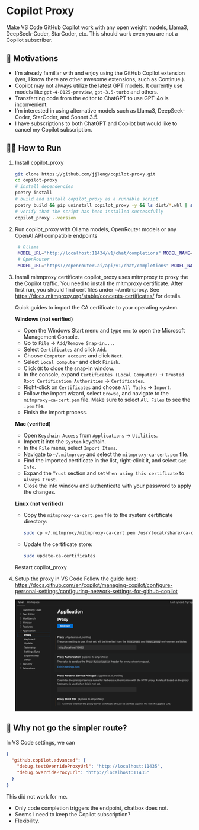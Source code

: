 # Copilot Proxy

Make VS Code GitHub Copilot work with any open weight models, Llama3, DeepSeek-Coder, StarCoder, etc.
This should work even you are not a Copilot subscriber.

## 🌟 Motivations
- I'm already familiar with and enjoy using the GitHub Copilot extension (yes, I know there are other awesome extensions, such as Continue.).
- Copilot may not always utilize the latest GPT models. It currently use models like `gpt-4-0125-preview`, `gpt-3.5-turbo` and others.
- Transferring code from the editor to ChatGPT to use GPT-4o is inconvenient.
- I'm interested in using alternative models such as Llama3, DeepSeek-Coder, StarCoder, and Sonnet 3.5.
- I have subscriptions to both ChatGPT and Copilot but would like to cancel my Copilot subscription.


## 🏃‍♂️ How to Run

1. Install copilot_proxy
    ```bash
    git clone https://github.com/jjleng/copilot-proxy.git
    cd copilot-proxy
    # install dependencies
    poetry install
    # build and install copilot_proxy as a runnable script
    poetry build && pip uninstall copilot_proxy -y && ls dist/*.whl | sort -V | tail -n 1 | xargs pip install
    # verify that the script has been installed successfully
    copilot_proxy --version
    ```

2. Run copilot_proxy with Ollama models, OpenRouter models or any OpenAI API compatible endpoints
   ```bash
    # Ollama
    MODEL_URL="http://localhost:11434/v1/chat/completions" MODEL_NAME="llama3:instruct" MODEL_API_KEY="whatever" copilot_proxy start
    # OpenRouter
    MODEL_URL="https://openrouter.ai/api/v1/chat/completions" MODEL_NAME="deepseek/deepseek-coder" MODEL_API_KEY="YOUR_KEY" copilot_proxy start
   ```

3. Install mitmproxy certificate
   copilot_proxy uses mitmproxy to proxy the the Copilot traffic. You need to install the mitmproxy certificate.
   After first run, you should find cert files under ~/.mitmproxy. See https://docs.mitmproxy.org/stable/concepts-certificates/ for details.

   Quick guides to import the CA certificate to your operating system.

   **Windows (not verified)**
   - Open the Windows Start menu and type `mmc` to open the Microsoft Management Console.
   - Go to `File` -> `Add/Remove Snap-in...`.
   - Select `Certificates` and click `Add`.
   - Choose `Computer account` and click `Next`.
   - Select `Local computer` and click `Finish`.
   - Click `OK` to close the snap-in window.
   - In the console, expand `Certificates (Local Computer)` -> `Trusted Root Certification Authorities` -> `Certificates`.
   - Right-click on `Certificates` and choose `All Tasks` -> `Import`.
   - Follow the import wizard, select `Browse`, and navigate to the `mitmproxy-ca-cert.pem` file. Make sure to select `All Files` to see the `.pem` file.
   - Finish the import process.

   **Mac (verified)**
   - Open `Keychain Access` from `Applications` -> `Utilities`.
   - Import it into the `System` keychain.
   - In the `File` menu, select `Import Items`.
   - Navigate to `~/.mitmproxy` and select the `mitmproxy-ca-cert.pem` file.
   - Find the imported certificate in the list, right-click it, and select `Get Info`.
   - Expand the `Trust` section and set `When using this certificate` to `Always Trust`.
   - Close the info window and authenticate with your password to apply the changes.

   **Linux (not verified)**
   - Copy the `mitmproxy-ca-cert.pem` file to the system certificate directory:
     ```bash
     sudo cp ~/.mitmproxy/mitmproxy-ca-cert.pem /usr/local/share/ca-certificates/mitmproxy-ca-cert.crt
     ```

   - Update the certificate store:
     ```bash
     sudo update-ca-certificates
     ```

   Restart copilot_proxy

4. Setup the proxy in VS Code
   Follow the guide here:
   https://docs.github.com/en/copilot/managing-copilot/configure-personal-settings/configuring-network-settings-for-github-copilot
    <div align="center">
      <img src="./docs/proxy.png" alt="Screenshot - Lennon" max-width="600">
    </div>


## 🤔 Why not go the simpler route?
In VS Code settings, we can
```json
{
  "github.copilot.advanced": {
    "debug.testOverrideProxyUrl": "http://localhost:11435",
    "debug.overrideProxyUrl": "http://localhost:11435"
  }
}
```

This did not work for me.
- Only code completion triggers the endpoint, chatbox does not.
- Seems I need to keep the Copilot subscription?
- Flexibility.